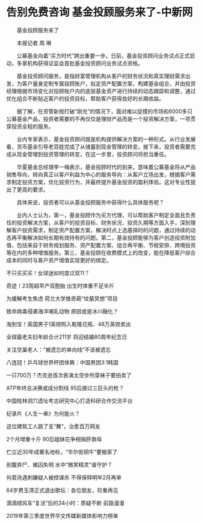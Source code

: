 # 告别免费咨询 基金投顾服务来了-中新网

　　基金投顾服务来了

　　本报记者 周 琳

　　公募基金向着“买方时代”跨出重要一步。日前，基金投资顾问业务试点正式启动，多家机构获得证监会首批基金投资顾问业务试点资格。

　　基金投资顾问服务，是指财富管理机构从客户的财务状况和真实理财需求出发，为客户量身定制专属投顾账户，拟定资产配置方案，构建基金组合，并由投资经理根据市场变化对投顾账户内的底层基金资产进行持续的动态跟踪和调整，通过优化组合不断贴近客户的投资目标，帮助客户获得良好的长期收益。

　　据了解，在资管新规打破“刚兑”的情况下，面对难以捉摸的市场和6000多只公募基金产品，投资者需要的不再仅仅是理财产品而是一个投资解决方案，一项贯穿投资全程的服务。

　　业内专家表示，基金投资顾问就是机构提供解决方案的一种形式。从行业发展看，货币基金引导老百姓完成了从储蓄到现金管理的转变，接下来，投资者需要完成从现金管理到投资管理的转变，在这一步里，投资顾问将担当重任。

　　华夏基金总经理李一梅表示，基金投顾时代的到来，意味着公募基金将从产品销售导向，转向真正以客户利益为中心的服务导向：从客户立场出发，根据客户需求制定投资方案，优化投资行为，并最终提升基金投资的盈利体验。这对专业性提出了更高的要求。

　　具体来说，投资者可以从基金投顾服务中获得什么具体服务呢？

　　业内人士认为，第一，基金投顾作为买方代理，可以帮助客户制定全面且负责任的投资解决方案，从客户的投资目标、财务状况、投资久期等方面入手，深刻理解客户投资需求，制定资产配置方案，解决时点上选基择时的问题，通过持续的动态再平衡解决如何长期有效持有的问题。第二，基金投顾能够为客户创造投资附加值，包括来自于财务规划服务、资产配置方案、组合再平衡、节税安排、跨境投资等在内的多种增值服务。第三，基金投顾在收费模式上的改变，能在降低客户综合成本的同时与客户资产增值实现更好的绑定。

不只买买买！女球迷如何度过双11？

奇迹！23周超早产双胞胎 出生时体重不足半斤

为缓解考生焦虑 荷兰大学推奇葩“坟墓冥想”项目

致命病毒侵袭海洋哺乳动物 原因或是冰川融化？

淘到宝！英国男子1英镑购入乾隆花瓶、48万英镑卖出

全球最老夫妇年龄合计211岁 将迎结婚80周年纪念日

关注空巢老人：“被遗忘的单向线”不该被遗忘

八连冠！乒乓球世界杯团体赛：中国男团3:1韩国

一只700万？杰克逊首次表演太空步所穿袜子要拍卖了

ATP年终总决赛或成分割线 95后接过三巨头的枪？

中国桂林洞穴遗址考古研究中心打造科研合作交流平台

纪录片《人生一串》为何能火？ 

这位建筑工人跳了支“舞”，治愈百万网友

2个月增重十斤 90后姐妹花争相捐肝救母

伫立近30年成著名地标，“华尔街铜牛”要搬家了

剖腹弃尸、被囚失明 水中“微笑精灵”谁守护？

何君尧遇刺嫌疑人被控谋杀 不得保释明年2月再审

64岁费玉清正式退出歌坛：各位朋友，珍重再见

滴滴顺风车“复活”后的34小时：质疑不断 前路漫漫

2019年第三季度世界华文传媒新媒体影响力榜单
